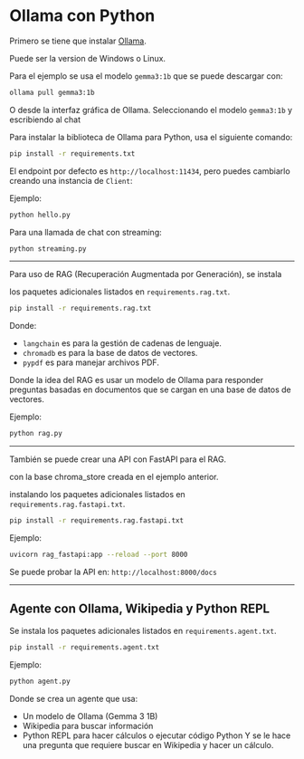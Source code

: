 # Ollama con Python

Primero se tiene que instalar [Ollama](https://ollama.com/download).

Puede ser la version de Windows o Linux.

Para el ejemplo se usa el modelo `gemma3:1b` que se puede descargar con:

```bash
ollama pull gemma3:1b
```

O desde la interfaz gráfica de Ollama. Seleccionando el modelo `gemma3:1b` y
escribiendo al chat


Para instalar la biblioteca de Ollama para Python, usa el siguiente comando:

```bash
pip install -r requirements.txt
```

El endpoint por defecto es `http://localhost:11434`, pero puedes cambiarlo creando una instancia de `Client`:

Ejemplo:

```bash
python hello.py
```

Para una llamada de chat con streaming:

```bash
python streaming.py
```


---

Para uso de RAG (Recuperación Augmentada por Generación), se instala

los paquetes adicionales listados en `requirements.rag.txt`.

```bash
pip install -r requirements.rag.txt
```

Donde: 
- `langchain` es para la gestión de cadenas de lenguaje.
- `chromadb` es para la base de datos de vectores.  
- `pypdf` es para manejar archivos PDF.

Donde la idea del RAG es usar un modelo de Ollama para responder preguntas basadas en documentos que se cargan en una base de datos de vectores.

Ejemplo:

```bash
python rag.py
```

---

También se puede crear una API con FastAPI para el RAG.

con la base chroma_store creada en el ejemplo anterior.

instalando los paquetes adicionales listados en `requirements.rag.fastapi.txt`.

```bash
pip install -r requirements.rag.fastapi.txt
```

Ejemplo:

```bash
uvicorn rag_fastapi:app --reload --port 8000
```

Se puede probar la API en:
```http://localhost:8000/docs```


---
## Agente con Ollama, Wikipedia y Python REPL
Se instala los paquetes adicionales listados en `requirements.agent.txt`.

```bash
pip install -r requirements.agent.txt
```

Ejemplo:

```bash
python agent.py
```
Donde se crea un agente que usa:
- Un modelo de Ollama (Gemma 3 1B)
- Wikipedia para buscar información
- Python REPL para hacer cálculos o ejecutar código Python
Y se le hace una pregunta que requiere buscar en Wikipedia y hacer un cálculo.